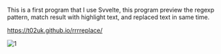This is a first program that I use Svvelte, this program preview the regexp pattern, match result with highlight text, and replaced text in same time.

https://t02uk.github.io/rrrreplace/

![1](https://github.com/t02uk/rrrreplace/assets/705297/58375672-9c2b-4702-bb3b-048e62d084d8)
